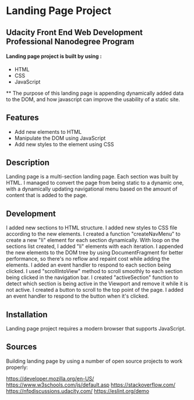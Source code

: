 # Landing Page Project

## Udacity Front End Web Development Professional Nanodegree Program

#### Landing page project is built by using :

- HTML
- CSS
- JavaScript

** The purpose of this landing page is appending dynamically added data to the DOM, and how javascript can improve the usability of a static site.

## Features

- Add new elements to HTML 
- Manipulate the DOM using JavaScript
- Add new styles to the element using CSS

## Description

Landing page is a multi-section landing page. Each section was built by HTML.
I managed to convert the page from being static to a dynamic one, with a dynamically updating navigational menu based on the amount of content that is added to the page.

## Development

I added new sections to HTML structure. I added new styles to CSS file according to the new elements.
I created a function "createNavMenu" to create a new "li" element for each section dynamically.
With loop on the sections list created, I added "li" elements with each iteration.
I appended the new elements to the DOM tree by using DocumentFragment for better performance, so there's no reflow and repaint cost while adding the elements.
I added an event handler to respond to each section being clicked.
I used "scrollIntoView" method to scroll smoothly to each section being clicked in the navigation bar.
I created "activeSection" function to detect which section is being active in the Viewport and remove it while it is not active.
I created a button to scroll to the top point of the page.
I added an event handler to respond to the button when it's clicked.

## Installation
Landing page project requires a modern browser that supports JavaScript.


## Sources

Building landing page by using a number of open source projects to work properly:

https://developer.mozilla.org/en-US/
https://www.w3schools.com/js/default.asp
https://stackoverflow.com/
https://nfpdiscussions.udacity.com/
https://eslint.org/demo

